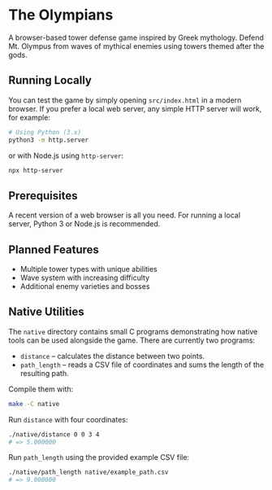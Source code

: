 # The Olympians

A browser-based tower defense game inspired by Greek mythology. Defend Mt. Olympus from waves of mythical enemies using towers themed after the gods.

## Running Locally

You can test the game by simply opening `src/index.html` in a modern browser. If you prefer a local web server, any simple HTTP server will work, for example:

```bash
# Using Python (3.x)
python3 -m http.server
```

or with Node.js using `http-server`:

```bash
npx http-server
```

## Prerequisites

A recent version of a web browser is all you need. For running a local server, Python 3 or Node.js is recommended.

## Planned Features

- Multiple tower types with unique abilities
- Wave system with increasing difficulty
- Additional enemy varieties and bosses


## Native Utilities

The `native` directory contains small C programs demonstrating how native tools
can be used alongside the game. There are currently two programs:

* `distance` &ndash; calculates the distance between two points.
* `path_length` &ndash; reads a CSV file of coordinates and sums the length of
  the resulting path.

Compile them with:

```bash
make -C native
```

Run `distance` with four coordinates:

```bash
./native/distance 0 0 3 4
# => 5.000000
```

Run `path_length` using the provided example CSV file:

```bash
./native/path_length native/example_path.csv
# => 9.000000
```
